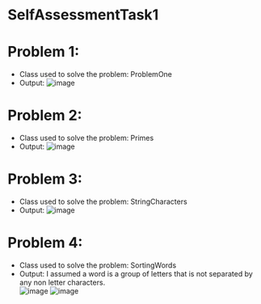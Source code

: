# SelfAssessmentTask1
# Problem 1:
- Class used to solve the problem:
  ProblemOne
- Output:
  ![image](https://github.com/user-attachments/assets/aa8941a7-cbbb-4396-97ca-58ec2382278e)
  
# Problem 2:
- Class used to solve the problem:
  Primes
- Output:
![image](https://github.com/user-attachments/assets/9e7982ce-9484-450e-8fec-c100419c0727)

# Problem 3:
- Class used to solve the problem:
  StringCharacters
- Output:
![image](https://github.com/user-attachments/assets/a6e12797-f5e5-4864-8acb-a6c63a3c07f9)

# Problem 4:
- Class used to solve the problem:
  SortingWords
- Output:
  I assumed a word is a group of letters that is not separated by any non letter characters. <br>
![image](https://github.com/user-attachments/assets/d40cc023-aaee-43be-9c32-11cc092a8f21)
![image](https://github.com/user-attachments/assets/36d1ca57-57c8-4c41-b992-00fccc8ccd9e)
